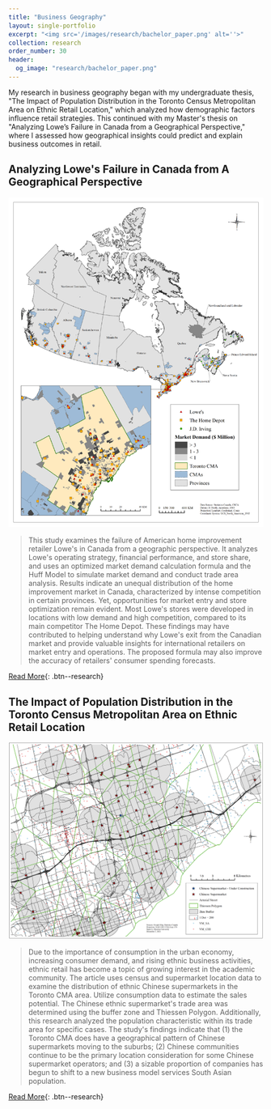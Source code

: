 ```yaml
---
title: "Business Geography"
layout: single-portfolio
excerpt: "<img src='/images/research/bachelor_paper.png' alt=''>"
collection: research
order_number: 30
header: 
  og_image: "research/bachelor_paper.png"
---
```



My research in business geography began with my undergraduate thesis, "The Impact of Population Distribution in the Toronto Census Metropolitan Area on Ethnic Retail Location," which analyzed how demographic factors influence retail strategies. This continued with my Master's thesis on "Analyzing Lowe’s Failure in Canada from a Geographical Perspective," where I assessed how geographical insights could predict and explain business outcomes in retail.



## Analyzing Lowe's Failure in Canada from A Geographical Perspective

![](/images/research/master_paper.png)

> This study examines the failure of American home improvement retailer Lowe's in Canada from a geographic perspective. It analyzes Lowe's operating strategy, financial performance, and store share, and uses an optimized market demand calculation formula and the Huff Model to simulate market demand and conduct trade area analysis. Results indicate an unequal distribution of the home improvement market in Canada, characterized by intense competition in certain provinces. Yet, opportunities for market entry and store optimization remain evident. Most Lowe's stores were developed in locations with low demand and high competition, compared to its main competitor The Home Depot. These findings may have contributed to helping understand why Lowe's exit from the Canadian market and provide valuable insights for international retailers on market entry and operations. The proposed formula may also improve the accuracy of retailers' consumer spending forecasts.

[Read More](/files/pdf/research/MRP.pdf){: .btn--research}


## The Impact of Population Distribution in the Toronto Census Metropolitan Area on Ethnic Retail Location

![](/images/research/bachelor_paper.png)

> Due to the importance of consumption in the urban economy, increasing consumer demand, and rising ethnic business activities, ethnic retail has become a topic of growing interest in the academic community. The article uses census and supermarket location data to examine the distribution of ethnic Chinese supermarkets in the Toronto CMA area. Utilize consumption data to estimate the sales potential. The Chinese ethnic supermarket's trade area was determined using the buffer zone and Thiessen Polygon. Additionally, this research analyzed the population characteristic within its trade area for specific cases. The study's findings indicate that (1) the Toronto CMA does have a geographical pattern of Chinese supermarkets moving to the suburbs; (2) Chinese communities continue to be the primary location consideration for some Chinese supermarket operators; and (3) a sizable proportion of companies has begun to shift to a new business model services South Asian population.

[Read More](/files/pdf/research/IRP.pdf){: .btn--research}